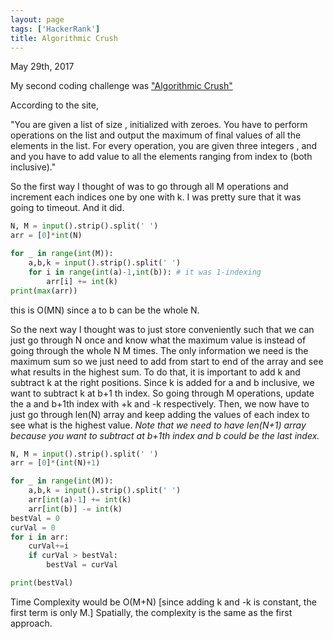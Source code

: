 ```yaml
---
layout: page
tags: ['HackerRank']
title: Algorithmic Crush
---
```


May 29th, 2017

My second coding challenge was ["Algorithmic Crush"](hhttps://www.hackerrank.com/challenges/crush)


According to the site, 

"You are given a list of size , initialized with zeroes. You have to perform  operations on the list and output the maximum of final values of all the  elements in the list. For every operation, you are given three integers ,  and  and you have to add value  to all the elements ranging from index  to (both inclusive)."

So the first way I thought of was to go through all M operations and increment each indices one by one with k. I was pretty sure that it was going to timeout. And it did. 
```python
N, M = input().strip().split(' ')
arr = [0]*int(N)

for _ in range(int(M)):
    a,b,k = input().strip().split(' ')
    for i in range(int(a)-1,int(b)): # it was 1-indexing
        arr[i] += int(k)
print(max(arr))
```
this is O(MN) since a to b can be the whole N. 

So the next way I thought was to just store conveniently such that we can just go through N once and know what the maximum value is instead of going through the whole N M times. The only information we need is the maximum sum so we just need to add from start to end of the array and see what results in the highest sum. To do that, it is important to add k and subtract k at the right positions. Since k is added for a and b inclusive, we want to subtract k at b+1 th index. So going through M operations, update the a and b+1th index with +k and -k respectively. Then, we now have to just go through len(N) array and keep adding the values of each index to see what is the highest value. *Note that we need to have len(N+1) array because you want to subtract at b+1th index and b could be the last index.*
```python
N, M = input().strip().split(' ')
arr = [0]*(int(N)+1)

for _ in range(int(M)):
    a,b,k = input().strip().split(' ')
    arr[int(a)-1] += int(k)
    arr[int(b)] -= int(k)
bestVal = 0
curVal = 0
for i in arr:
    curVal+=i
    if curVal > bestVal:
        bestVal = curVal

print(bestVal)
```
Time Complexity would be O(M+N) [since adding k and -k is constant, the first term is only M.]
Spatially, the complexity is the same as the first approach. 

